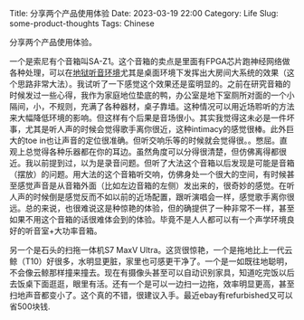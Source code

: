 Title: 分享两个产品使用体验
Date: 2023-03-19 22:00
Category: Life
Slug: some-product-thoughts
Tags: Chinese

分享两个产品使用体验。

一个是索尼有个音箱叫SA-Z1。这个音箱的卖点是里面有FPGA芯片跑神经网络做各种处理，可以在[地狱听音环境](/sound-engineering-10-real-example.html)尤其是桌面环境下发挥出大房间大系统的效果（这个思路非常大法）。我试听了一下感觉这个效果还是蛮明显的。之前在研究音箱的时候发过一些心得，我作为家庭地位垫底的鸭，办公室是地下室厕所对面的一个小隔间，小，不规则，充满了各种器材，桌子靠墙。这种情况可以用近场聆听的方法来大幅降低环境的影响。但这样有个后果是音场很小。其实我觉得这未必是一件坏事，尤其是听人声的时候会觉得歌手离你很近，这种intimacy的感觉很棒。此外巨大的toe in也让声音的定位很准确。但听交响乐等的时候就会觉得很。。憋屈。直观上总觉得各种乐器都在你的耳边。虽然角度可以分得很清楚，但仿佛离得都很近。我以前提到过，以为是录音问题。但听了大法这个音箱以后发现是可能是音箱（摆放）的问题。用大法的这个音箱听交响，仿佛身处一个很大的空间，有时候甚至感觉声音是从音箱外面（比如左边音箱的左侧）发出来的，很奇妙的感觉。在听人声的时候倒是感觉反而不如以前的近场配置，跟听演唱会一样，感觉歌手离你很远。总的来说，也很难说这是种惊艳的体验，但的确提供了一种非常不一样，甚至如果不用这个音箱的话很难体会到的体验。毕竟不是人人都可以有一个声学环境良好的听音室+大功率音箱。

另一个是石头的扫拖一体机S7 MaxV Ultra。这货很惊艳，一个是拖地比上一代云鲸（T10）好很多，水明显更脏，家里也可感更干净了。一个是一如既往地聪明，不会像云鲸那样撞来撞去。现在有摄像头甚至可以自动识别家具，知道吃完饭以后去饭桌下面逛逛，眼里有活。还有一个是可以一边扫一边拖，效率明显更高，甚至扫地声音都变小了。这个真的不错，很建议入手。最近ebay有refurbished又可以省500块钱.
